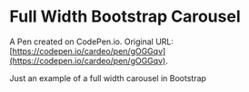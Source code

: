 # Full Width Bootstrap Carousel

A Pen created on CodePen.io. Original URL: [https://codepen.io/cardeo/pen/gOGGqv](https://codepen.io/cardeo/pen/gOGGqv).

Just an example of a full width carousel in Bootstrap
